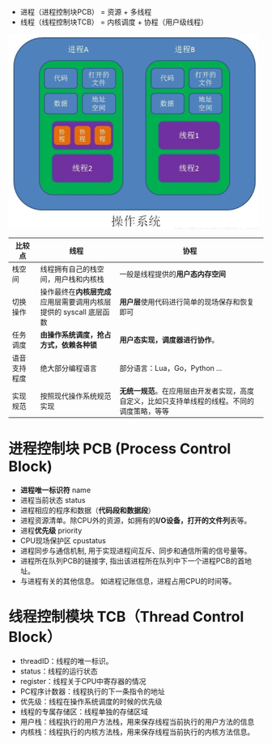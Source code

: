 - 进程（进程控制块PCB） = 资源 + 多线程
- 线程（线程控制块TCB） = 内核调度 + 协程（用户级线程）

![](../photo/Pasted%20image%2020230612191604.png)

| 比较点   | 线程                                    | 协程                                            |
|--------|---------------------------------------|-----------------------------------------------|
| 栈空间   | 线程拥有自己的栈空间，用户栈和内核栈    | 一般是线程提供的**用户态内存空间**                               |
| 切换操作   | 操作最终在**内核层完成**<br/>应用层需要调用内核层提供的 syscall 底层函数 | **用户层**使用代码进行简单的现场保存和恢复即可                         |
| 任务调度   | **由操作系统调度，抢占方式，依赖各种锁**    | **用户态实现，调度器进行协作**。           |
| 语音支持程度 | 绝大部分编程语言     | 部分语言：Lua，Go，Python ...                        |
| 实现规范   | 按照现代操作系统规范实现    | **无统一规范**。在应用层由开发者实现，高度自定义，比如只支持单线程的线程。不同的调度策略，等等 |

# 进程控制块 PCB (Process Control Block)
- **进程唯一标识符** name
- 进程当前状态 status
- 进程相应的程序和数据（**代码段和数据段**）
- 进程资源清单。除CPU外的资源，如拥有的**I/O设备，打开的文件列**表等。
- 进程**优先级** priority
- CPU现场保护区 cpustatus
- 进程同步与通信机制, 用于实现进程间互斥、同步和通信所需的信号量等。
- 进程所在队列PCB的链接字, 指出该进程所在队列中下一个进程PCB的首地址。
- 与进程有关的其他信息。 如进程记账信息，进程占用CPU的时间等。

# 线程控制模块 TCB（Thread Control Block）
- threadID：线程的唯一标识。
- status：线程的运行状态
- register：线程关于CPU中寄存器的情况
- PC程序计数器：线程执行的下一条指令的地址
- 优先级：线程在操作系统调度的时候的优先级
- 线程的专属存储区：线程单独的存储区域
- 用户栈：线程执行的用户方法栈，用来保存线程当前执行的用户方法的信息
- 内核栈：线程执行的内核方法栈，用来保存线程当前执行的内核方法信息。